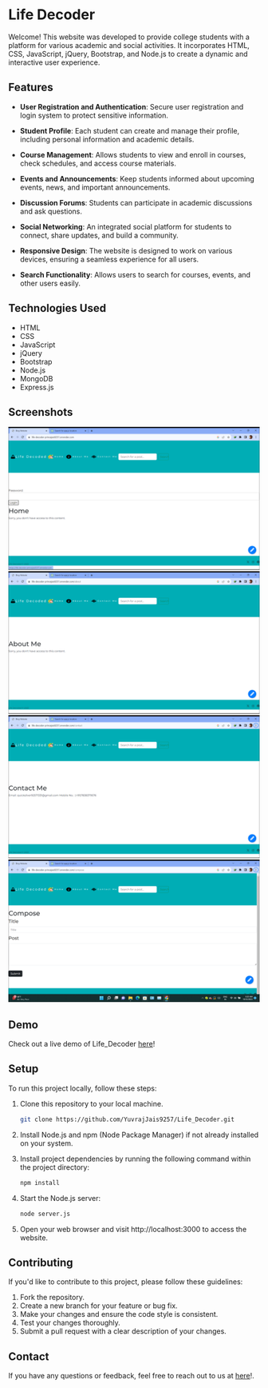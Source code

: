 # Life Decoder

Welcome! This website was developed to provide college students with a platform for various academic and social activities. It incorporates HTML, CSS, JavaScript, jQuery, Bootstrap, and Node.js to create a dynamic and interactive user experience.

## Features

- **User Registration and Authentication**: Secure user registration and login system to protect sensitive information.

- **Student Profile**: Each student can create and manage their profile, including personal information and academic details.

- **Course Management**: Allows students to view and enroll in courses, check schedules, and access course materials.

- **Events and Announcements**: Keep students informed about upcoming events, news, and important announcements.

- **Discussion Forums**: Students can participate in academic discussions and ask questions.

- **Social Networking**: An integrated social platform for students to connect, share updates, and build a community.

- **Responsive Design**: The website is designed to work on various devices, ensuring a seamless experience for all users.

- **Search Functionality**: Allows users to search for courses, events, and other users easily.

## Technologies Used

- HTML
- CSS
- JavaScript
- jQuery
- Bootstrap
- Node.js
- MongoDB
- Express.js

   
## Screenshots

![Blog1](screenshotBlog1.png)
![Blog2](screenshotBlog2.png)
![Blog3](screenshotBlog3.png)
![Blog4](screenshotBlog4.png)

## Demo

Check out a live demo of Life_Decoder [here](https://lifedecoder-yuvrajjais9257.onrender.com)!

## Setup

To run this project locally, follow these steps:

1. Clone this repository to your local machine.

   ```bash
   git clone https://github.com/YuvrajJais9257/Life_Decoder.git

2. Install Node.js and npm (Node Package Manager) if not already installed on your system.
3. Install project dependencies by running the following command within the project directory:

   ```bash
   npm install
4. Start the Node.js server:
    ```bash
    node server.js
5. Open your web browser and visit http://localhost:3000 to access the website.

## Contributing 

If you'd like to contribute to this project, please follow these guidelines:
1. Fork the repository.
2. Create a new branch for your feature or bug fix.
3. Make your changes and ensure the code style is consistent.
4. Test your changes thoroughly.
5. Submit a pull request with a clear description of your changes.

## Contact 

If you have any questions or feedback, feel free to reach out to us at [here](quicksilver92571331@gmail.com)!.
